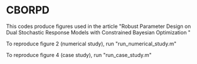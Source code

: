 # CBORPD
This codes produce figures used in the article "Robust Parameter Design on Dual Stochastic Response Models with Constrained Bayesian Optimization "

To reproduce figure 2 (numerical study), run "run_numerical_study.m"

To reproduce figure 4 (case study), run "run_case_study.m"
